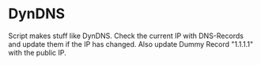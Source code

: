 # DynDNS

Script makes stuff like DynDNS.
Check the current IP with DNS-Records and update them if the IP has changed.
Also update Dummy Record "1.1.1.1" with the public IP.

